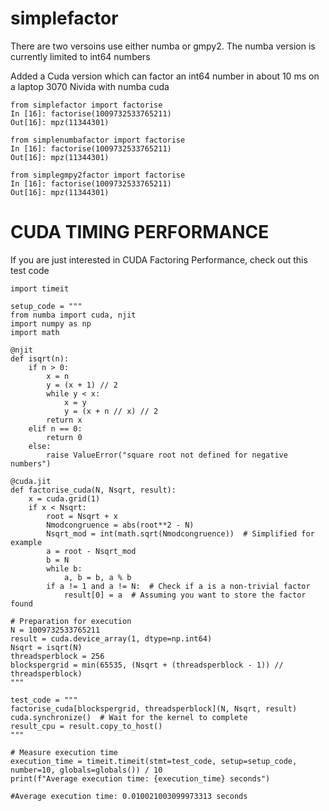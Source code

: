 # simplefactor

There are two versoins use either numba or gmpy2. 
The numba version is currently limited to int64 numbers

Added a Cuda version which can factor an int64 number in
about 10 ms on a laptop 3070 Nivida with numba cuda


```
from simplefactor import factorise
In [16]: factorise(1009732533765211)
Out[16]: mpz(11344301)

from simplenumbafactor import factorise
In [16]: factorise(1009732533765211)
Out[16]: mpz(11344301)

from simplegmpy2factor import factorise
In [16]: factorise(1009732533765211)
Out[16]: mpz(11344301)
```
# CUDA TIMING PERFORMANCE

If you are just interested in CUDA Factoring Performance, check out this test code

```
import timeit

setup_code = """
from numba import cuda, njit
import numpy as np
import math

@njit    
def isqrt(n):
    if n > 0:
        x = n
        y = (x + 1) // 2
        while y < x:
            x = y
            y = (x + n // x) // 2
        return x
    elif n == 0:
        return 0
    else:
        raise ValueError("square root not defined for negative numbers")

@cuda.jit
def factorise_cuda(N, Nsqrt, result):
    x = cuda.grid(1)
    if x < Nsqrt:
        root = Nsqrt + x
        Nmodcongruence = abs(root**2 - N)
        Nsqrt_mod = int(math.sqrt(Nmodcongruence))  # Simplified for example
        a = root - Nsqrt_mod
        b = N
        while b:
            a, b = b, a % b
        if a != 1 and a != N:  # Check if a is a non-trivial factor
            result[0] = a  # Assuming you want to store the factor found

# Preparation for execution
N = 1009732533765211
result = cuda.device_array(1, dtype=np.int64)
Nsqrt = isqrt(N)
threadsperblock = 256
blockspergrid = min(65535, (Nsqrt + (threadsperblock - 1)) // threadsperblock)
"""

test_code = """
factorise_cuda[blockspergrid, threadsperblock](N, Nsqrt, result)
cuda.synchronize()  # Wait for the kernel to complete
result_cpu = result.copy_to_host()
"""

# Measure execution time
execution_time = timeit.timeit(stmt=test_code, setup=setup_code, number=10, globals=globals()) / 10
print(f"Average execution time: {execution_time} seconds")

#Average execution time: 0.010021003099973313 seconds
```
